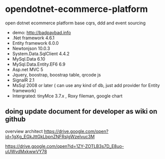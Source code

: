 # opendotnet-ecommerce-platform
open dotnet ecommerce platform base cqrs, ddd and event sourcing
- demo: http://badpaybad.info
- .Net framework 4.6.1
- Entity framework 6.0.0
- Newtonjson 10.0.3
- System.Data.SqlClient 4.4.2
- MySql.Data 6.10
- MySql.Data.Entity.EF6 6.9
- Asp.net MVC 5
- Jquery, boostrap, boostrap table, qrcode js
- SignalR 2.1
- MsSql 2008 or later ( can use any kind of db, just add provider for Entity framework)
- Intergrated: tinyMce 3.7.x , Roxy fileman, google chart
## doing update document for developer as wiki on github

overview architect
https://drive.google.com/open?id=1gXg_EGkJttGkLbpnZNFRslgWzelvuc3M

https://drive.google.com/open?id=1ZY-ZOTLB3s7D_E8uo-uUWvdMxkwwVY78
